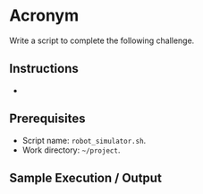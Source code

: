 # Acronym

Write a script to complete the following challenge.

## Instructions

- 

## Prerequisites

- Script name: `robot_simulator.sh`.
- Work directory: `~/project`.

## Sample Execution / Output
